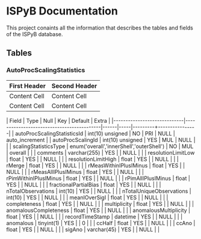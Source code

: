 # ISPyB Documentation

This project conaints all the information that describes the tables and fields of the ISPyB database.

## Tables

### AutoProcScalingStatistics

| First Header  | Second Header |
| ------------- | ------------- |
| Content Cell  | Content Cell  |
| Content Cell  | Content Cell  |


| Field                       | Type                                      | Null | Key | Default | Extra          |
|-----------------------------|-------------------------------------------|------|-----|---------+----------------|
| autoProcScalingStatisticsId | int(10) unsigned                          | NO   | PRI | NULL    | auto_increment |
| autoProcScalingId           | int(10) unsigned                          | YES  | MUL | NULL    |                |
| scalingStatisticsType       | enum('overall','innerShell','outerShell') | NO   | MUL | overall |                |
| comments                    | varchar(255)                              | YES  |     | NULL    |                |
| resolutionLimitLow          | float                                     | YES  |     | NULL    |                |
| resolutionLimitHigh         | float                                     | YES  |     | NULL    |                |
| rMerge                      | float                                     | YES  |     | NULL    |                |
| rMeasWithinIPlusIMinus      | float                                     | YES  |     | NULL    |                |
| rMeasAllIPlusIMinus         | float                                     | YES  |     | NULL    |                |
| rPimWithinIPlusIMinus       | float                                     | YES  |     | NULL    |                |
| rPimAllIPlusIMinus          | float                                     | YES  |     | NULL    |                |
| fractionalPartialBias       | float                                     | YES  |     | NULL    |                |
| nTotalObservations          | int(10)                                   | YES  |     | NULL    |                |
| nTotalUniqueObservations    | int(10)                                   | YES  |     | NULL    |                |
| meanIOverSigI               | float                                     | YES  |     | NULL    |                |
| completeness                | float                                     | YES  |     | NULL    |                |
| multiplicity                | float                                     | YES  |     | NULL    |                |
| anomalousCompleteness       | float                                     | YES  |     | NULL    |                |
| anomalousMultiplicity       | float                                     | YES  |     | NULL    |                |
| recordTimeStamp             | datetime                                  | YES  |     | NULL    |                |
| anomalous                   | tinyint(1)                                | YES  |     | 0       |                |
| ccHalf                      | float                                     | YES  |     | NULL    |                |
| ccAno                       | float                                     | YES  |     | NULL    |                |
| sigAno                      | varchar(45)                               | YES  |     | NULL    |                |


